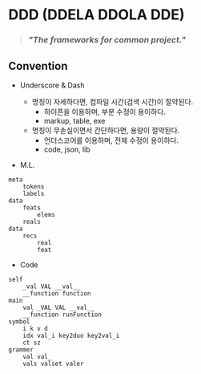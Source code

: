 # DDD (DDELA DDOLA DDE)
> ### *"The frameworks for common project."*

## Convention

- Underscore & Dash
	- 명칭이 자세하다면, 컴파일 시간(검색 시간)이 절약된다.
		- 하이픈을 이용하며, 부분 수정이 용이하다.
		- markup, table, exe
	- 명칭이 무손실이면서 간단하다면, 용량이 절약된다.
		- 언더스코어를 이용하며, 전체 수정이 용이하다.
		- code, json, lib

- M.L.
```
meta
    tokens
    labels
data
    feats
        elems
    reals
data
    recs
        real
        feat
```

- Code
```
self
    _val VAL __val__
    __function function
main
    val _VAL VAL __val__
    __function runFunction
symbol
    i k v d
    idx val_i key2duo key2val_i
    ct sz
grammer
    val val_
    vals valset valer
```
